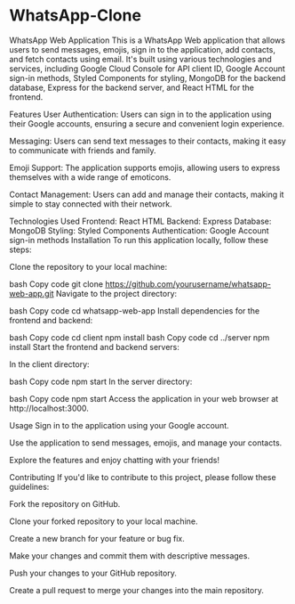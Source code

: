 # WhatsApp-Clone
WhatsApp Web Application
This is a WhatsApp Web application that allows users to send messages, emojis, sign in to the application, add contacts, and fetch contacts using email. It's built using various technologies and services, including Google Cloud Console for API client ID, Google Account sign-in methods, Styled Components for styling, MongoDB for the backend database, Express for the backend server, and React HTML for the frontend.

Features
User Authentication: Users can sign in to the application using their Google accounts, ensuring a secure and convenient login experience.

Messaging: Users can send text messages to their contacts, making it easy to communicate with friends and family.

Emoji Support: The application supports emojis, allowing users to express themselves with a wide range of emoticons.

Contact Management: Users can add and manage their contacts, making it simple to stay connected with their network.

Technologies Used
Frontend: React HTML
Backend: Express
Database: MongoDB
Styling: Styled Components
Authentication: Google Account sign-in methods
Installation
To run this application locally, follow these steps:

Clone the repository to your local machine:

bash
Copy code
git clone https://github.com/yourusername/whatsapp-web-app.git
Navigate to the project directory:

bash
Copy code
cd whatsapp-web-app
Install dependencies for the frontend and backend:

bash
Copy code
cd client
npm install
bash
Copy code
cd ../server
npm install
Start the frontend and backend servers:

In the client directory:

bash
Copy code
npm start
In the server directory:

bash
Copy code
npm start
Access the application in your web browser at http://localhost:3000.

Usage
Sign in to the application using your Google account.

Use the application to send messages, emojis, and manage your contacts.

Explore the features and enjoy chatting with your friends!

Contributing
If you'd like to contribute to this project, please follow these guidelines:

Fork the repository on GitHub.

Clone your forked repository to your local machine.

Create a new branch for your feature or bug fix.

Make your changes and commit them with descriptive messages.

Push your changes to your GitHub repository.

Create a pull request to merge your changes into the main repository.
